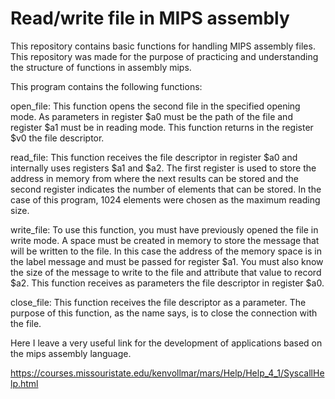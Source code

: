 # Read/write file in MIPS assembly

This repository contains basic functions for handling MIPS assembly files. This repository was made for the purpose of practicing and understanding the structure of functions in assembly mips.

This program contains the following functions:

open_file: This function opens the second file in the specified opening mode. As parameters in register $a0 must be the path of the file and register $a1 must be in reading mode. This function returns in the register $v0 the file descriptor.

read_file: This function receives the file descriptor in register $a0 and internally uses registers $a1 and $a2. The first register is used to store the address in memory from where the next results can be stored and the second register indicates the number of elements that can be stored. In the case of this program, 1024 elements were chosen as the maximum reading size.

write_file: To use this function, you must have previously opened the file in write mode. A space must be created in memory to store the message that will be written to the file. In this case the address of the memory space is in the label message and must be passed for register $a1. You must also know the size of the message to write to the file and attribute that value to record $a2. This function receives as parameters the file descriptor in register $a0.

close_file: This function receives the file descriptor as a parameter. The purpose of this function, as the name says, is to close the connection with the file.

Here I leave a very useful link for the development of applications based on the mips assembly language.

https://courses.missouristate.edu/kenvollmar/mars/Help/Help_4_1/SyscallHelp.html
